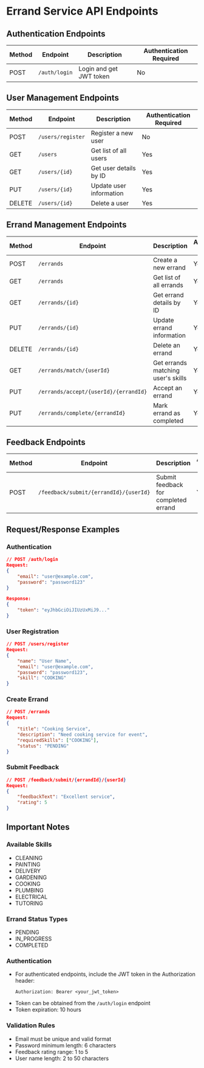 # Errand Service API Endpoints

## Authentication Endpoints
| Method | Endpoint | Description | Authentication Required |
|--------|----------|-------------|------------------------|
| POST | `/auth/login` | Login and get JWT token | No |

## User Management Endpoints
| Method | Endpoint | Description | Authentication Required |
|--------|----------|-------------|------------------------|
| POST | `/users/register` | Register a new user | No |
| GET | `/users` | Get list of all users | Yes |
| GET | `/users/{id}` | Get user details by ID | Yes |
| PUT | `/users/{id}` | Update user information | Yes |
| DELETE | `/users/{id}` | Delete a user | Yes |

## Errand Management Endpoints
| Method | Endpoint | Description | Authentication Required |
|--------|----------|-------------|------------------------|
| POST | `/errands` | Create a new errand | Yes |
| GET | `/errands` | Get list of all errands | Yes |
| GET | `/errands/{id}` | Get errand details by ID | Yes |
| PUT | `/errands/{id}` | Update errand information | Yes |
| DELETE | `/errands/{id}` | Delete an errand | Yes |
| GET | `/errands/match/{userId}` | Get errands matching user's skills | Yes |
| PUT | `/errands/accept/{userId}/{errandId}` | Accept an errand | Yes |
| PUT | `/errands/complete/{errandId}` | Mark errand as completed | Yes |

## Feedback Endpoints
| Method | Endpoint | Description | Authentication Required |
|--------|----------|-------------|------------------------|
| POST | `/feedback/submit/{errandId}/{userId}` | Submit feedback for completed errand | Yes |

## Request/Response Examples

### Authentication
```json
// POST /auth/login
Request:
{
    "email": "user@example.com",
    "password": "password123"
}

Response:
{
    "token": "eyJhbGciOiJIUzUxMiJ9..."
}
```

### User Registration
```json
// POST /users/register
Request:
{
    "name": "User Name",
    "email": "user@example.com",
    "password": "password123",
    "skill": "COOKING"
}
```

### Create Errand
```json
// POST /errands
Request:
{
    "title": "Cooking Service",
    "description": "Need cooking service for event",
    "requiredSkills": ["COOKING"],
    "status": "PENDING"
}
```

### Submit Feedback
```json
// POST /feedback/submit/{errandId}/{userId}
Request:
{
    "feedbackText": "Excellent service",
    "rating": 5
}
```

## Important Notes

### Available Skills
- CLEANING
- PAINTING
- DELIVERY
- GARDENING
- COOKING
- PLUMBING
- ELECTRICAL
- TUTORING

### Errand Status Types
- PENDING
- IN_PROGRESS
- COMPLETED

### Authentication
- For authenticated endpoints, include the JWT token in the Authorization header:
  ```
  Authorization: Bearer <your_jwt_token>
  ```
- Token can be obtained from the `/auth/login` endpoint
- Token expiration: 10 hours

### Validation Rules
- Email must be unique and valid format
- Password minimum length: 6 characters
- Feedback rating range: 1 to 5
- User name length: 2 to 50 characters 